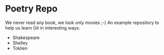 # Poetry Repo

We never read any book, we look only movies ;-)
An example repository to help us learn Git in interesting ways.

* Shakespeare
* Shelley
* Toklien

